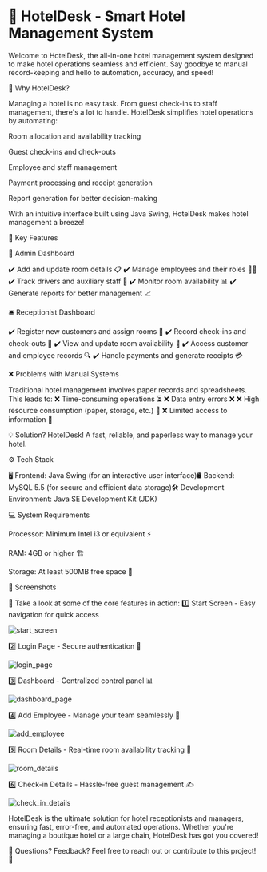 # 🏨 HotelDesk - Smart Hotel Management System

Welcome to HotelDesk, the all-in-one hotel management system designed to make hotel operations seamless and efficient. Say goodbye to manual record-keeping and hello to automation, accuracy, and speed!

🚀 Why HotelDesk?

Managing a hotel is no easy task. From guest check-ins to staff management, there's a lot to handle. HotelDesk simplifies hotel operations by automating:

Room allocation and availability tracking

Guest check-ins and check-outs

Employee and staff management

Payment processing and receipt generation

Report generation for better decision-making

With an intuitive interface built using Java Swing, HotelDesk makes hotel management a breeze!

🔑 Key Features

🏨 Admin Dashboard

✔️ Add and update room details 📋
✔️ Manage employees and their roles 👨‍💼
✔️ Track drivers and auxiliary staff 🚗
✔️ Monitor room availability 📊
✔️ Generate reports for better management 📈

🛎️ Receptionist Dashboard

✔️ Register new customers and assign rooms 📝
✔️ Record check-ins and check-outs 📅
✔️ View and update room availability 🔄
✔️ Access customer and employee records 🔍
✔️ Handle payments and generate receipts 💳

❌ Problems with Manual Systems

Traditional hotel management involves paper records and spreadsheets. This leads to:
❌ Time-consuming operations ⏳
❌ Data entry errors ❌
❌ High resource consumption (paper, storage, etc.) 📄
❌ Limited access to information 🔐

💡 Solution? HotelDesk! A fast, reliable, and paperless way to manage your hotel.

⚙️ Tech Stack

🖥️ Frontend: Java Swing (for an interactive user interface)🛢️ Backend: MySQL 5.5 (for secure and efficient data storage)🛠️ Development Environment: Java SE Development Kit (JDK)

💻 System Requirements

Processor: Minimum Intel i3 or equivalent ⚡

RAM: 4GB or higher 🏗️

Storage: At least 500MB free space 💾

📸 Screenshots

👀 Take a look at some of the core features in action:
1️⃣ Start Screen - Easy navigation for quick access

![start_screen](https://github.com/user-attachments/assets/a7ef7741-3ae6-44eb-9ed2-bfc192fe6861)

2️⃣ Login Page - Secure authentication 🔑

![login_page](https://github.com/user-attachments/assets/7f00251c-eb08-4ee9-9348-f21bbe5a6850)

3️⃣ Dashboard - Centralized control panel 📊

![dashboard_page](https://github.com/user-attachments/assets/f7ece2b6-4af7-4b90-b723-976accd81b24)

4️⃣ Add Employee - Manage your team seamlessly 👥

![add_employee](https://github.com/user-attachments/assets/df7522af-2d81-43ca-a650-fdf6c1f0c25f)

5️⃣ Room Details - Real-time room availability tracking 🏨

![room_details](https://github.com/user-attachments/assets/08d017d3-3080-4995-863b-9ffa8ff14972)

6️⃣ Check-in Details - Hassle-free guest management ✍️

![check_in_details](https://github.com/user-attachments/assets/99df4410-e84f-4716-96a0-5c123c626083)


HotelDesk is the ultimate solution for hotel receptionists and managers, ensuring fast, error-free, and automated operations. Whether you're managing a boutique hotel or a large chain, HotelDesk has got you covered!

💬 Questions? Feedback? Feel free to reach out or contribute to this project! 🚀
